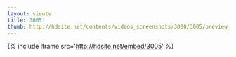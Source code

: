 ```yaml
---
layout: sieutv
title: 3005
thumb: http://hdsite.net/contents/videos_screenshots/3000/3005/preview_360p.mp4.jpg
---
```

{% include iframe src='http://hdsite.net/embed/3005' %}
 
